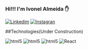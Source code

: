 ### Hi!!! I'm Ivonel Almeida ✋


[![Linkedim](https://img.shields.io/badge/LinkedIn-0077B5?style=for-the-badge&logo=linkedin&logoColor=white)](https://www.linkedin.com/in/ivonel-melga%C3%A7o-378187211/)
[![Instagran](https://img.shields.io/badge/Instagram-E4405F?style=for-the-badge&logo=instagram&logoColor=white)](https://www.instagram.com/ivonel_melgaco/)

##Technologies(Under Construction)

<div>
  <img align="centes" alt="html5" src="https://img.shields.io/badge/HTML5-E34F26?style=for-the-badge&logo=html5&logoColor=white">
  <img align="centes" alt="html5" src="https://img.shields.io/badge/JavaScript-323330?style=for-the-badge&logo=javascript&logoColor=F7DF1Ee">
  <img align="centes" alt="html5" src="https://img.shields.io/badge/CSS3-1572B6?style=for-the-badge&logo=css3&logoColor=white">
  <img align="centes" alt="React" src="	https://img.shields.io/badge/React-20232A?style=for-the-badge&logo=react&logoColor=61DAFB">
 </div>
